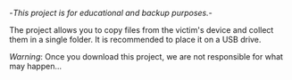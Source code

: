 -*_This project is for educational and backup purposes._*-

The project allows you to copy files from the victim's device and collect them in a single folder. It is recommended to place it on a USB drive.

*Warning*: Once you download this project, we are not responsible for what may happen...
